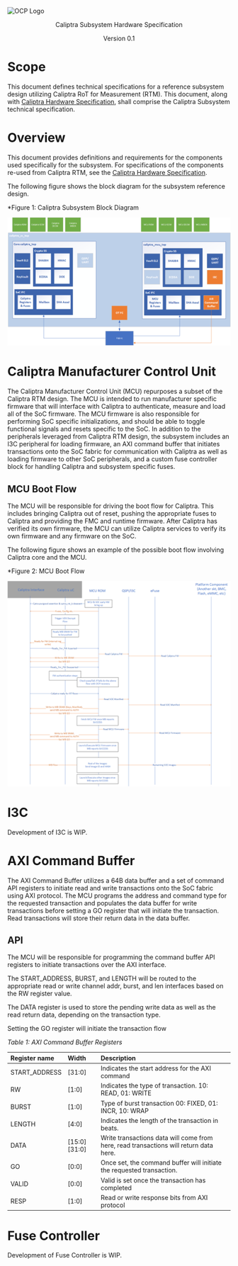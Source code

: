 ![OCP Logo](./images/OCP_logo.png)

<p style="text-align: center;">Caliptra Subsystem Hardware Specification</p>

<p style="text-align: center;">Version 0.1</p>

<div style="page-break-after: always"></div>

# Scope

This document defines technical specifications for a reference subsystem design utilizing Caliptra RoT for Measurement (RTM). This document, along with [Caliptra Hardware Specification](https://github.com/chipsalliance/caliptra-rtl/blob/main/docs/CaliptraHardwareSpecification.md), shall comprise the Caliptra Subsystem technical specification.

# Overview

This document provides definitions and requirements for the components used specifically for the subsystem. For specifications of the components re-used from Caliptra RTM, see the [Caliptra Hardware Specification](https://github.com/chipsalliance/caliptra-rtl/blob/main/docs/CaliptraHardwareSpecification.md).

The following figure shows the block diagram for the subsystem reference design.

*Figure 1: Caliptra Subsystem Block Diagram

![](./images/caliptra_ss_block_diagram.png)

# Caliptra Manufacturer Control Unit

The Caliptra Manufacturer Control Unit (MCU) repurposes a subset of the Caliptra RTM design. The MCU is intended to run manufacturer specific firmware that will interface with Caliptra to authenticate, measure and load all of the SoC firmware. The MCU firmware is also responsible for performing SoC specific initializations, and should be able to toggle functional signals and resets specific to the SoC.
In addition to the peripherals leveraged from Caliptra RTM design, the subsystem includes an I3C peripheral for loading firmware, an AXI command buffer that initiates transactions onto the SoC fabric for communication with Caliptra as well as loading firmware to other SoC peripherals, and a custom fuse controller block for handling Caliptra and subsystem specific fuses.

## MCU Boot Flow

The MCU will be responsible for driving the boot flow for Caliptra. This includes bringing Caliptra out of reset, pushing the appropriate fuses to Caliptra and providing the FMC and runtime firmware. After Caliptra has verified its own firmware, the MCU can utilize Caliptra services to verify its own firmware and any firmware on the SoC.

The following figure shows an example of the possible boot flow involving Caliptra core and the MCU.

*Figure 2: MCU Boot Flow

![](./images/mcu_boot_flow_diagram.png)

# I3C

Development of I3C is WIP.

# AXI Command Buffer

The AXI Command Buffer utilizes a 64B data buffer and a set of command API registers to initiate read and write transactions onto the SoC fabric using AXI protocol. The MCU programs the address and command type for the requested transaction and populates the data buffer for write transactions before setting a GO register that will initiate the transaction. Read transactions will store their return data in the data buffer.

## API

The MCU will be responsible for programming the command buffer API registers to initiate transactions over the AXI interface.

The START_ADDRESS, BURST, and LENGTH will be routed to the appropriate read or write channel addr, burst, and len interfaces based on the RW register value.

The DATA register is used to store the pending write data as well as the read return data, depending on the transaction type.

Setting the GO register will initiate the transaction flow

*Table 1: AXI Command Buffer Registers*

| **Register name** | **Width** | **Description** |
| :--------- | :--------- | :--------- |
| START_ADDRESS | [31:0] | Indicates the start address for the AXI command |
| RW | [1:0] | Indicates the type of transaction. 10: READ, 01: WRITE |
| BURST | [1:0] | Type of burst transaction 00: FIXED, 01: INCR, 10: WRAP |
| LENGTH | [4:0] | Indicates the length of the transaction in beats. |
| DATA | [15:0][31:0] | Write transactions data will come from here, read transactions will return data here. |
| GO | [0:0] | Once set, the command buffer will initiate the requested transaction. |
| VALID | [0:0] | Valid is set once the transaction has completed |
| RESP | [1:0] | Read or write response bits from AXI protocol |

# Fuse Controller

Development of Fuse Controller is WIP.
